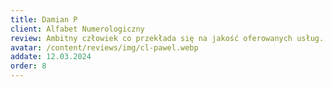 ```yaml
---
title: Damian P
client: Alfabet Numerologiczny
review: Ambitny człowiek co przekłada się na jakość oferowanych usług. Jesteśmy bardzo zadowoleni z naszej strony www.
avatar: /content/reviews/img/cl-pawel.webp
addate: 12.03.2024
order: 8
---
```

